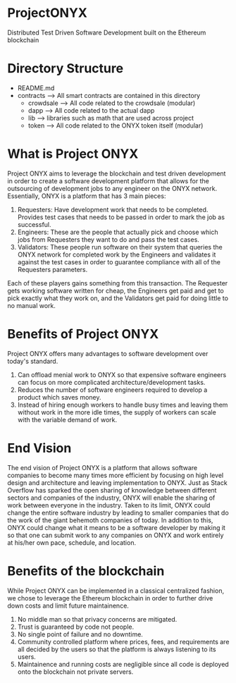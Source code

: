 # ProjectONYX
Distributed Test Driven Software Development built on the Ethereum blockchain

# Directory Structure

* README.md
* contracts --> All smart contracts are contained in this directory
  * crowdsale --> All code related to the crowdsale (modular)
  * dapp --> All code related to the actual dapp
  * lib --> libraries such as math that are used across project
  * token --> All code related to the ONYX token itself (modular)

# What is Project ONYX

Project ONYX aims to leverage the blockchain and test driven development in order to create a software development platform that allows for the outsourcing of development jobs to any engineer on the ONYX network. Essentially, ONYX is a platform that has 3 main pieces:

1. Requesters: Have development work that needs to be completed. Provides test cases that needs to be passed in order to mark the job as successful.
2. Engineers: These are the people that actually pick and choose which jobs from Requesters they want to do and pass the test cases.
3. Validators: These people run software on their system that queries the ONYX network for completed work by the Engineers and validates it against the test cases in order to guarantee compliance with all of the Requesters parameters.

Each of these players gains something from this transaction. The Requester gets working software written for cheap, the Engineers get paid and get to pick exactly what they work on, and the Validators get paid for doing little to no manual work.

# Benefits of Project ONYX

Project ONYX offers many advantages to software development over today's standard.

1. Can offload menial work to ONYX so that expensive software engineers can focus on more complicated architecture/development tasks.
2. Reduces the number of software engineers required to develop a product which saves money.
3. Instead of hiring enough workers to handle busy times and leaving them without work in the more idle times, the supply of workers can scale with the variable demand of work.

# End Vision

The end vision of Project ONYX is a platform that allows software companies to become many times more efficient by focusing on high level design and architecture and leaving implementation to ONYX. Just as Stack Overflow has sparked the open sharing of knowledge between different sectors and companies of the industry, ONYX will enable the sharing of work between everyone in the industry. Taken to its limit, ONYX could change the entire software industry by leading to smaller companies that do the work of the giant behemoth companies of today. In addition to this, ONYX could change what it means to be a software developer by making it so that one can submit work to any companies on ONYX and work entirely at his/her own pace, schedule, and location.

# Benefits of the blockchain

While Project ONYX can be implemented in a classical centralized fashion, we chose to leverage the Ethereum blockchain in order to further drive down costs and limit future maintainence.

1. No middle man so that privacy concerns are mitigated.
2. Trust is guaranteed by code not people.
3. No single point of failure and no downtime.
4. Community controlled platform where prices, fees, and requirements are all decided by the users so that the platform is always listening to its users.
5. Maintainence and running costs are negligible since all code is deployed onto the blockchain not private servers.
